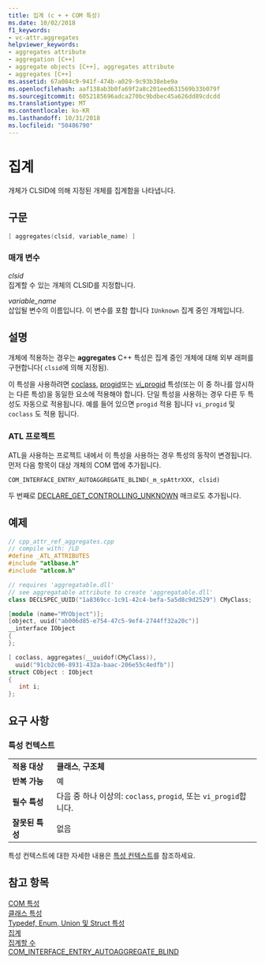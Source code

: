 ```yaml
---
title: 집계 (c + + COM 특성)
ms.date: 10/02/2018
f1_keywords:
- vc-attr.aggregates
helpviewer_keywords:
- aggregates attribute
- aggregation [C++]
- aggregate objects [C++], aggregates attribute
- aggregates [C++]
ms.assetid: 67a084c9-941f-474b-a029-9c93b38ebe9a
ms.openlocfilehash: aaf138ab3b0fa69f2a8c201eed631569b33b079f
ms.sourcegitcommit: 6052185696adca270bc9bdbec45a626dd89cdcdd
ms.translationtype: MT
ms.contentlocale: ko-KR
ms.lasthandoff: 10/31/2018
ms.locfileid: "50486790"
---
```

# <a name="aggregates"></a>집계

개체가 CLSID에 의해 지정된 개체를 집계함을 나타냅니다.

## <a name="syntax"></a>구문

```cpp
[ aggregates(clsid, variable_name) ]
```

### <a name="parameters"></a>매개 변수

*clsid*<br/>
집계할 수 있는 개체의 CLSID를 지정합니다.

*variable_name*<br/>
삽입될 변수의 이름입니다. 이 변수를 포함 합니다 `IUnknown` 집계 중인 개체입니다.

## <a name="remarks"></a>설명

개체에 적용하는 경우는 **aggregates** C++ 특성은 집계 중인 개체에 대해 외부 래퍼를 구현합니다( `clsid`에 의해 지정됨).

이 특성을 사용하려면 [coclass](coclass.md), [progid](progid.md)또는 [vi_progid](vi-progid.md) 특성(또는 이 중 하나를 암시하는 다른 특성)을 동일한 요소에 적용해야 합니다. 단일 특성을 사용하는 경우 다른 두 특성도 자동으로 적용됩니다. 예를 들어 있으면 `progid` 적용 됩니다 `vi_progid` 및 `coclass` 도 적용 됩니다.

### <a name="atl-projects"></a>ATL 프로젝트

ATL을 사용하는 프로젝트 내에서 이 특성을 사용하는 경우 특성의 동작이 변경됩니다. 먼저 다음 항목이 대상 개체의 COM 맵에 추가됩니다.

```
COM_INTERFACE_ENTRY_AUTOAGGREGATE_BLIND(_m_spAttrXXX, clsid)
```

두 번째로 [DECLARE_GET_CONTROLLING_UNKNOWN](../../atl/reference/aggregation-and-class-factory-macros.md#declare_get_controlling_unknown) 매크로도 추가됩니다.

## <a name="example"></a>예제

```cpp
// cpp_attr_ref_aggregates.cpp
// compile with: /LD
#define _ATL_ATTRIBUTES
#include "atlbase.h"
#include "atlcom.h"

// requires 'aggregatable.dll'
// see aggregatable attribute to create 'aggregatable.dll'
class DECLSPEC_UUID("1a8369cc-1c91-42c4-befa-5a5d8c9d2529") CMyClass;

[module (name="MYObject")];
[object, uuid("ab006d85-e754-47c5-9ef4-2744ff32a20c")]
__interface IObject
{
};

[ coclass, aggregates(__uuidof(CMyClass)),
  uuid("91cb2c06-8931-432a-baac-206e55c4edfb")]
struct CObject : IObject
{
   int i;
};
```

## <a name="requirements"></a>요구 사항

### <a name="attribute-context"></a>특성 컨텍스트

|||
|-|-|
|**적용 대상**|**클래스**, **구조체**|
|**반복 가능**|예|
|**필수 특성**|다음 중 하나 이상의: `coclass`, `progid`, 또는 `vi_progid`합니다.|
|**잘못된 특성**|없음|

특성 컨텍스트에 대한 자세한 내용은 [특성 컨텍스트](cpp-attributes-com-net.md#contexts)를 참조하세요.

## <a name="see-also"></a>참고 항목

[COM 특성](com-attributes.md)<br/>
[클래스 특성](class-attributes.md)<br/>
[Typedef, Enum, Union 및 Struct 특성](typedef-enum-union-and-struct-attributes.md)<br/>
[집계](/windows/desktop/com/aggregation)<br/>
[집계할 수](/windows/desktop/Midl/aggregatable)<br/>
[COM_INTERFACE_ENTRY_AUTOAGGREGATE_BLIND](../../atl/reference/com-interface-entry-macros.md#com_interface_entry_autoaggregate_blind)